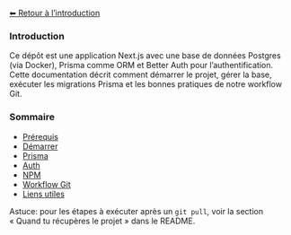 [⬅ Retour à l’introduction](./introduction.md)

### Introduction

Ce dépôt est une application Next.js avec une base de données Postgres (via Docker), Prisma comme ORM et Better Auth pour l’authentification. Cette documentation décrit comment démarrer le projet, gérer la base, exécuter les migrations Prisma et les bonnes pratiques de notre workflow Git.


### Sommaire

- [Prérequis](./prerequis.md)
- [Démarrer](./demarrer.md)
- [Prisma](./prisma.md)
- [Auth](./auth.md)
- [NPM](./npm.md)
- [Workflow Git](./git-workflow.md)
- [Liens utiles](./liens.md)

Astuce: pour les étapes à exécuter après un `git pull`, voir la section « Quand tu récupères le projet » dans le README.
